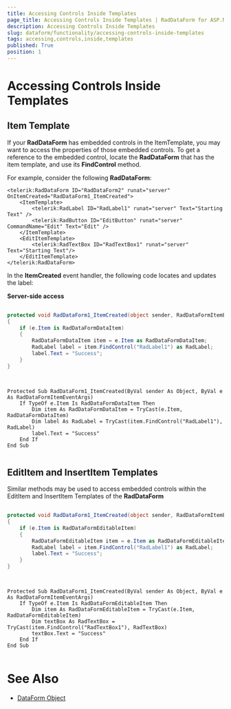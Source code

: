 ```yaml
---
title: Accessing Controls Inside Templates
page_title: Accessing Controls Inside Templates | RadDataForm for ASP.NET AJAX Documentation
description: Accessing Controls Inside Templates
slug: dataform/functionality/accessing-controls-inside-templates
tags: accessing,controls,inside,templates
published: True
position: 1
---
```


# Accessing Controls Inside Templates



## Item Template

If your **RadDataForm** has embedded controls in the ItemTemplate, you may want to access the properties of those embedded controls. 
To get a reference to the embedded control, locate the **RadDataForm** that has the item template, and use its **FindControl** method.

For example, consider the following **RadDataForm**:

````ASPNET
<telerik:RadDataForm ID="RadDataForm2" runat="server" OnItemCreated="RadDataForm1_ItemCreated">
    <ItemTemplate>
        <telerik:RadLabel ID="RadLabel1" runat="server" Text="Starting Text" />
        <telerik:RadButton ID="EditButton" runat="server" CommandName="Edit" Text="Edit" />
    </ItemTemplate>
    <EditItemTemplate>
        <telerik:RadTextBox ID="RadTextBox1" runat="server" Text="Starting Text"/>
    </EditItemTemplate>
</telerik:RadDataForm>
````


In the **ItemCreated** event handler, the following code locates and updates the label:

**Server-side access**

````C#
	
protected void RadDataForm1_ItemCreated(object sender, RadDataFormItemEventArgs e)
{
    if (e.Item is RadDataFormDataItem)
    {
        RadDataFormDataItem item = e.Item as RadDataFormDataItem;
        RadLabel label = item.FindControl("RadLabel1") as RadLabel;
        label.Text = "Success";
    }
}
	
````
````VB.NET
	
Protected Sub RadDataForm1_ItemCreated(ByVal sender As Object, ByVal e As RadDataFormItemEventArgs)
    If TypeOf e.Item Is RadDataFormDataItem Then
        Dim item As RadDataFormDataItem = TryCast(e.Item, RadDataFormDataItem)
        Dim label As RadLabel = TryCast(item.FindControl("RadLabel1"), RadLabel)
        label.Text = "Success"
    End If
End Sub
	
````

## EditItem and InsertItem Templates

Similar methods may be used to access embedded controls within the EditItem and InsertItem Templates of the **RadDataForm**

````C#
	
protected void RadDataForm1_ItemCreated(object sender, RadDataFormItemEventArgs e)
{
    if (e.Item is RadDataFormEditableItem)
    {
        RadDataFormEditableItem item = e.Item as RadDataFormEditableItem;
        RadLabel label = item.FindControl("RadLabel1") as RadLabel;
        label.Text = "Success";
    }
}
	
````
````VB.NET
	
Protected Sub RadDataForm1_ItemCreated(ByVal sender As Object, ByVal e As RadDataFormItemEventArgs)
    If TypeOf e.Item Is RadDataFormEditableItem Then
        Dim item As RadDataFormEditableItem = TryCast(e.Item, RadDataFormEditableItem)
        Dim textBox As RadTextBox = TryCast(item.FindControl("RadTextBox1"), RadTextBox)
        textBox.Text = "Success"
    End If
End Sub
	
````



# See Also

 * [DataForm Object](https://docs.telerik.com/devtools/aspnet-ajax/controls/dataform/server-side-programming/dataform-object)
